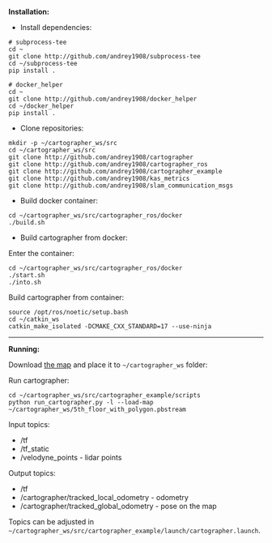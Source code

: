 **Installation:**

* Install dependencies:
```
# subprocess-tee
cd ~
git clone http://github.com/andrey1908/subprocess-tee
cd ~/subprocess-tee
pip install .

# docker_helper
cd ~
git clone http://github.com/andrey1908/docker_helper
cd ~/docker_helper
pip install .
```

* Clone repositories:
```
mkdir -p ~/cartographer_ws/src
cd ~/cartographer_ws/src
git clone http://github.com/andrey1908/cartographer
git clone http://github.com/andrey1908/cartographer_ros
git clone http://github.com/andrey1908/cartographer_example
git clone http://github.com/andrey1908/kas_metrics
git clone http://github.com/andrey1908/slam_communication_msgs
```

* Build docker container:
```
cd ~/cartographer_ws/src/cartographer_ros/docker
./build.sh
```

* Build cartographer from docker:

Enter the container:
```
cd ~/cartographer_ws/src/cartographer_ros/docker
./start.sh
./into.sh
```
Build cartographer from container:
```
source /opt/ros/noetic/setup.bash 
cd ~/catkin_ws
catkin_make_isolated -DCMAKE_CXX_STANDARD=17 --use-ninja
```

---

**Running:**

Download [the map](https://disk.yandex.ru/d/uatW8OdyGZU6Yg) and place it to ```~/cartographer_ws``` folder:

Run cartographer:
```
cd ~/cartographer_ws/src/cartographer_example/scripts
python run_cartographer.py -l --load-map ~/cartographer_ws/5th_floor_with_polygon.pbstream
```

Input topics:
* /tf
* /tf_static
* /velodyne_points - lidar points

Output topics:
* /tf
* /cartographer/tracked_local_odometry - odometry
* /cartographer/tracked_global_odometry - pose on the map

Topics can be adjusted in ```~/cartographer_ws/src/cartographer_example/launch/cartographer.launch```.
